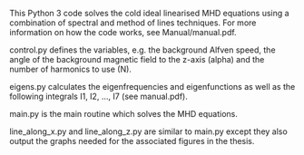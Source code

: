 This Python 3 code solves the cold ideal linearised MHD equations using a combination of spectral and method of lines techniques.
For more information on how the code works, see Manual/manual.pdf.

control.py defines the variables, e.g. the background Alfven speed, the angle of the background magnetic field to the z-axis (alpha) and the number of harmonics to use (N).

eigens.py calculates the eigenfrequencies and eigenfunctions as well as the following integrals I1, I2, ..., I7 (see manual.pdf).

main.py is the main routine which solves the MHD equations.

line_along_x.py and line_along_z.py are similar to main.py except they also output the graphs needed for the associated figures in the thesis.
